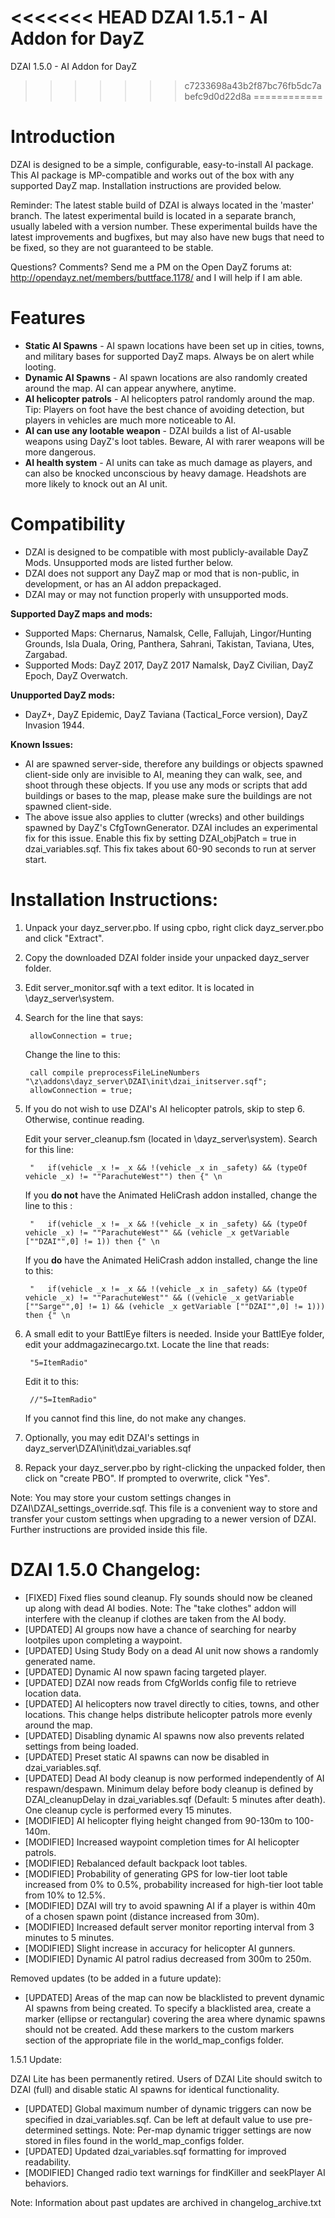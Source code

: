 <<<<<<< HEAD
DZAI 1.5.1 - AI Addon for DayZ
=======
DZAI 1.5.0 - AI Addon for DayZ
>>>>>>> c7233698a43b2f87bc76fb5dc7abefc9d0d22d8a
============


Introduction
============

DZAI is designed to be a simple, configurable, easy-to-install AI package. This AI package is MP-compatible and works out of the box with any supported DayZ map. Installation instructions are provided below.

Reminder: The latest stable build of DZAI is always located in the 'master' branch. The latest experimental build is located in a separate branch, usually labeled with a version number. These experimental builds have the latest improvements and bugfixes, but may also have new bugs that need to be fixed, so they are not guaranteed to be stable.

Questions? Comments? Send me a PM on the Open DayZ forums at: http://opendayz.net/members/buttface.1178/ and I will help if I am able.

Features
============

- <b>Static AI Spawns</b> - AI spawn locations have been set up in cities, towns, and military bases for supported DayZ maps. Always be on alert while looting.
- <b>Dynamic AI Spawns</b> - AI spawn locations are also randomly created around the map. AI can appear anywhere, anytime.
- <b>AI helicopter patrols</b> - AI helicopters patrol randomly around the map. Tip: Players on foot have the best chance of avoiding detection, but players in vehicles are much more noticeable to AI.
- <b>AI can use any lootable weapon</b> - DZAI builds a list of AI-usable weapons using DayZ's loot tables. Beware, AI with rarer weapons will be more dangerous.
- <b>AI health system</b> - AI units can take as much damage as players, and can also be knocked unconscious by heavy damage. Headshots are more likely to knock out an AI unit.

Compatibility
============

- DZAI is designed to be compatible with most publicly-available DayZ Mods. Unsupported mods are listed further below.
- DZAI does not support any DayZ map or mod that is non-public, in development, or has an AI addon prepackaged.
- DZAI may or may not function properly with unsupported mods.

<b>Supported DayZ maps and mods:</b>

- Supported Maps: Chernarus, Namalsk, Celle, Fallujah, Lingor/Hunting Grounds, Isla Duala, Oring, Panthera, Sahrani, Takistan, Taviana, Utes, Zargabad.
- Supported Mods: DayZ 2017, DayZ 2017 Namalsk, DayZ Civilian, DayZ Epoch, DayZ Overwatch.

<b>Unupported DayZ mods:</b>

- DayZ+, DayZ Epidemic, DayZ Taviana (Tactical_Force version), DayZ Invasion 1944.

<b>Known Issues:</b>

- AI are spawned server-side, therefore any buildings or objects spawned client-side only are invisible to AI, meaning they can walk, see, and shoot through these objects. If you use any mods or scripts that add buildings or bases to the map, please make sure the buildings are not spawned client-side.
- The above issue also applies to clutter (wrecks) and other buildings spawned by DayZ's CfgTownGenerator. DZAI includes an experimental fix for this issue. Enable this fix by setting DZAI_objPatch = true in dzai_variables.sqf. This fix takes about 60-90 seconds to run at server start.


Installation Instructions:
============

1. Unpack your dayz_server.pbo. If using cpbo, right click dayz_server.pbo and click "Extract".
2. Copy the downloaded DZAI folder inside your unpacked dayz_server folder.
3. Edit server_monitor.sqf with a text editor. It is located in \dayz_server\system.
4. Search for the line that says:

		allowConnection = true;

	Change the line to this:

		call compile preprocessFileLineNumbers "\z\addons\dayz_server\DZAI\init\dzai_initserver.sqf";
		allowConnection = true;
	
5. If you do not wish to use DZAI's AI helicopter patrols, skip to step 6. Otherwise, continue reading.
	
	Edit your server_cleanup.fsm (located in \dayz_server\system). Search for this line: 

		"  	if(vehicle _x != _x && !(vehicle _x in _safety) && (typeOf vehicle _x) != ""ParachuteWest"") then {" \n

		
	If you <b>do not</b> have the Animated HeliCrash addon installed, change the line to this :


		"  	if(vehicle _x != _x && !(vehicle _x in _safety) && (typeOf vehicle _x) != ""ParachuteWest"" && (vehicle _x getVariable [""DZAI"",0] != 1)) then {" \n
	 
	 
	If you <b>do</b> have the Animated HeliCrash addon installed, change the line to this:


		"  	if(vehicle _x != _x && !(vehicle _x in _safety) && (typeOf vehicle _x) != ""ParachuteWest"" && ((vehicle _x getVariable [""Sarge"",0] != 1) && (vehicle _x getVariable [""DZAI"",0] != 1))) then {" \n


6. A small edit to your BattlEye filters is needed. Inside your BattlEye folder, edit your addmagazinecargo.txt. Locate the line that reads:
	
		"5=ItemRadio"
		
	Edit it to this:

		//"5=ItemRadio"

	If you cannot find this line, do not make any changes.

7. Optionally, you may edit DZAI's settings in dayz_server\DZAI\init\dzai_variables.sqf

8. Repack your dayz_server.pbo by right-clicking the unpacked folder, then click on "create PBO". If prompted to overwrite, click "Yes".

Note: You may store your custom settings changes in DZAI\DZAI_settings_override.sqf. This file is a convenient way to store and transfer your custom settings when upgrading to a newer version of DZAI. Further instructions are provided inside this file.


DZAI 1.5.0 Changelog:
============

- [FIXED] Fixed flies sound cleanup. Fly sounds should now be cleaned up along with dead AI bodies. Note: The "take clothes" addon will interfere with the cleanup if clothes are taken from the AI body.
- [UPDATED] AI groups now have a chance of searching for nearby lootpiles upon completing a waypoint.
- [UPDATED] Using Study Body on a dead AI unit now shows a randomly generated name.
- [UPDATED] Dynamic AI now spawn facing targeted player.
- [UPDATED] DZAI now reads from CfgWorlds config file to retrieve location data.
- [UPDATED] AI helicopters now travel directly to cities, towns, and other locations. This change helps distribute helicopter patrols more evenly around the map.
- [UPDATED] Disabling dynamic AI spawns now also prevents related settings from being loaded.
- [UPDATED] Preset static AI spawns can now be disabled in dzai_variables.sqf.
- [UPDATED] Dead AI body cleanup is now performed independently of AI respawn/despawn. Minimum delay before body cleanup is defined by DZAI_cleanupDelay in dzai_variables.sqf (Default: 5 minutes after death). One cleanup cycle is performed every 15 minutes.
- [MODIFIED] AI helicopter flying height changed from 90-130m to 100-140m.
- [MODIFIED] Increased waypoint completion times for AI helicopter patrols.
- [MODIFIED] Rebalanced default backpack loot tables.
- [MODIFIED] Probability of generating GPS for low-tier loot table increased from 0% to 0.5%, probability increased for high-tier loot table from 10% to 12.5%.
- [MODIFIED] DZAI will try to avoid spawning AI if a player is within 40m of a chosen spawn point (distance increased from 30m).
- [MODIFIED] Increased default server monitor reporting interval from 3 minutes to 5 minutes.
- [MODIFIED] Slight increase in accuracy for helicopter AI gunners.
- [MODIFIED] Dynamic AI patrol radius decreased from 300m to 250m.

Removed updates (to be added in a future update):

- [UPDATED] Areas of the map can now be blacklisted to prevent dynamic AI spawns from being created. To specify a blacklisted area, create a marker (ellipse or rectangular) covering the area where dynamic spawns should not be created. Add these markers to the custom markers section of the appropriate file in the world_map_configs folder.

1.5.1 Update:

DZAI Lite has been permanently retired. Users of DZAI Lite should switch to DZAI (full) and disable static AI spawns for identical functionality.

- [UPDATED] Global maximum number of dynamic triggers can now be specified in dzai_variables.sqf. Can be left at default value to use pre-determined settings. Note: Per-map dynamic trigger settings are now stored in files found in the world_map_configs folder.
- [UPDATED] Updated dzai_variables.sqf formatting for improved readability.
- [MODIFIED] Changed radio text warnings for findKiller and seekPlayer AI behaviors.

Note: Information about past updates are archived in changelog_archive.txt
